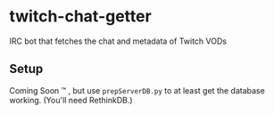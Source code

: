 # twitch-chat-getter
IRC bot that fetches the chat and metadata of Twitch VODs

## Setup
Coming Soon :tm: , but use `prepServerDB.py` to at least get the database working. (You'll need RethinkDB.)
